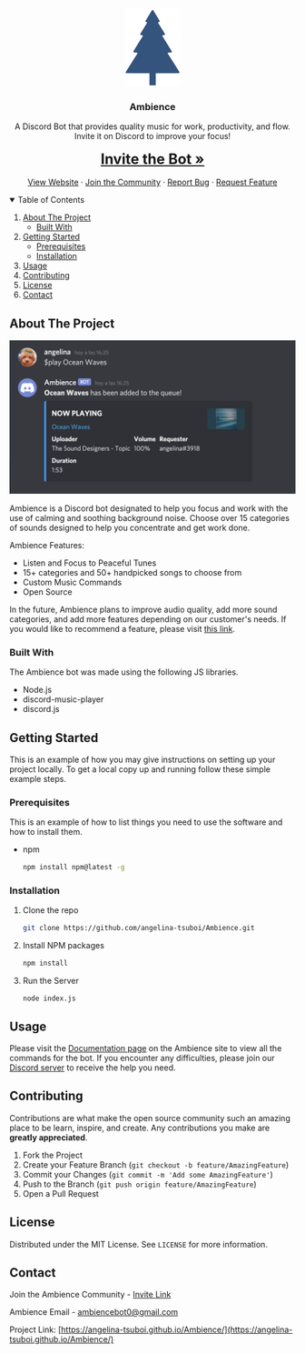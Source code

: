 <!-- PROJECT LOGO -->
<br />
<p align="center">
  <a href="https://github.com/othneildrew/Best-README-Template">
    <img src="website/assets/icon2.png" alt="Logo" width="100" height="138">
  </a>

  <h3 align="center">Ambience</h3>

  <p align="center">
    A Discord Bot that provides quality music for work, productivity, and flow. Invite it on Discord to improve your focus!
    <br />
    <br />
   <a href="https://discord.com/api/oauth2/authorize?client_id=815700293609324555&permissions=3172352&scope=bot" style="font-size: 25px;"><strong>Invite the Bot »</strong></a>
    <br />
    <br />
     <a href="https://angelina-tsuboi.github.io/Ambience/">View Website</a>
    ·
    <a href="https://discord.com/invite/w3Tp9x88Nw">Join the Community</a>
    ·
    <a href="https://github.com/angelina-tsuboi/Ambience/issues">Report Bug</a>
    ·
    <a href="https://github.com/angelina-tsuboi/Ambience/issues">Request Feature</a>
  </p>
</p>



<!-- TABLE OF CONTENTS -->
<details open="open">
  <summary>Table of Contents</summary>
  <ol>
    <li>
      <a href="#about-the-project">About The Project</a>
      <ul>
        <li><a href="#built-with">Built With</a></li>
      </ul>
    </li>
    <li>
      <a href="#getting-started">Getting Started</a>
      <ul>
        <li><a href="#prerequisites">Prerequisites</a></li>
        <li><a href="#installation">Installation</a></li>
      </ul>
    </li>
    <li><a href="#usage">Usage</a></li>
    <li><a href="#contributing">Contributing</a></li>
    <li><a href="#license">License</a></li>
    <li><a href="#contact">Contact</a></li>
  </ol>
</details>



<!-- ABOUT THE PROJECT -->
## About The Project
<img src="website/assets/images/screenshot1.png" alt="Ambience Screenshot">

Ambience is a Discord bot designated to help you focus and work with the use of calming and soothing background noise. Choose over 15 categories of sounds designed to help you concentrate and get work done.

Ambience Features:
* Listen and Focus to Peaceful Tunes
* 15+ categories and 50+ handpicked songs to choose from
* Custom Music Commands
* Open Source

In the future, Ambience plans to improve audio quality, add more sound categories, and add more features depending on our customer's needs. If you would like to recommend a feature, please visit [this link](https://github.com/angelina-tsuboi/Ambience/issues).

### Built With

The Ambience bot was made using the following JS libraries.
* Node.js
* discord-music-player
* discord.js

<!-- GETTING STARTED -->
## Getting Started

This is an example of how you may give instructions on setting up your project locally.
To get a local copy up and running follow these simple example steps.

### Prerequisites

This is an example of how to list things you need to use the software and how to install them.
* npm
  ```sh
  npm install npm@latest -g
  ```

### Installation

1. Clone the repo
   ```sh
   git clone https://github.com/angelina-tsuboi/Ambience.git
   ```
2. Install NPM packages
   ```sh
   npm install
   ```
3. Run the Server
   ```JS
   node index.js
   ```

<!-- USAGE EXAMPLES -->
## Usage

Please visit the [Documentation page](https://angelina-tsuboi.github.io/Ambience/website/docs.html) on the Ambience site to view all the commands for the bot. 
If you encounter any difficulties, please join our [Discord server](https://discord.com/invite/w3Tp9x88Nw) to receive the help you need.


<!-- CONTRIBUTING -->
## Contributing

Contributions are what make the open source community such an amazing place to be learn, inspire, and create. Any contributions you make are **greatly appreciated**.

1. Fork the Project
2. Create your Feature Branch (`git checkout -b feature/AmazingFeature`)
3. Commit your Changes (`git commit -m 'Add some AmazingFeature'`)
4. Push to the Branch (`git push origin feature/AmazingFeature`)
5. Open a Pull Request



<!-- LICENSE -->
## License

Distributed under the MIT License. See `LICENSE` for more information.


<!-- CONTACT -->
## Contact

Join the Ambience Community - [Invite Link](https://discord.com/invite/w3Tp9x88Nw)

Ambience Email - [ambiencebot0@gmail.com](https://mail.google.com/mail/?view=cm&fs=1&to=ambiencebot0@gmail.com) 

Project Link: [https://angelina-tsuboi.github.io/Ambience/](https://angelina-tsuboi.github.io/Ambience/)

